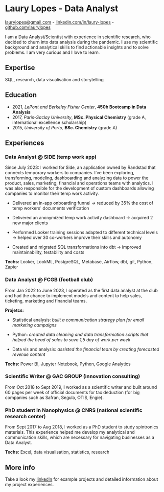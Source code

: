 # Laury Lopes - Data Analyst 
laurylopes@gmail.com - [linkedin.com/in/laury-lopes](https://www.linkedin.com/in/laury-lopes/) - [github.com/laurylopes](https://github.com/laurylopes)


I am a Data Analyst/Scientist with experience in scientific research, who decided to churn into data analysis during the pandemic. I use my scientific background and analytical skills to find actionable insights and to solve problems. I am very curious and I love to learn.

## Expertise
SQL, research, data visualisation and storytelling

## Education 
- 2021, *LePont and Berkeley Fisher Center*, **450h Bootcamp in Data Analysis**
- 2017, *Paris-Saclay University*, **MSc. Physical Chemistry** (grade A, international excellence scholarship)
- 2015, *University of Porto*, **BSc. Chemistry** (grade A)

## Experiences
### Data Analyst @ SIDE (temp work app)
Since July 2023: I worked for Side, an application owned by Randstad that connects temporary workers to companies.
I've been exploring, transforming, modeling, dashboarding and analyzing data to power the product, sales, marketing, financial and operations teams with analytics. I was also responsible for the development of custom dashboards allowing companies to monitor their temp work activity.

- Delivered an in-app onboarding funnel -> reduced by 35% the cost of temp workers' documents verification

- Delivered an anonymized temp work activity dashboard -> acquired 2 new major clients

- Performed Looker training sessions adapted to different technical levels -> helped over 30 co-workers improve their skills and autonomy

- Created and migrated SQL transformations into dbt -> improved maintainability, testability and costs
 

**Techs:** Looker, LookML, PostgreSQL, Metabase, Airflow, dbt, git, Python, Zapier


### Data Analyst @ FCGB (football club)
From Jan 2022 to June 2023, I operated as the first data analyst at the club and had the chance to implement models and content to help sales, ticketing, marketing and financial teams.

**Projetcs:**
- Statistical analysis: *built a communication strategy plan for email marketing campaigns*

-  Python: *created data cleaning and data transformation scripts that helped the head of sales to save 1,5 day of work per week*

-  Data vis and analysis: *assisted the financial team by creating forecasted revenue content*

**Techs:** Power BI, Jupyter Notebook, Python, Google Analytics

### Scientific Writer @ GAC GROUP (innovation consulting)
From Oct 2018 to Sept 2019, I worked as a scientific writer and built around 60 pages per week of official documents for tax deduction (for big companies such as Safran, Segula, OTIS, Engie). 


### PhD student in Nanophysics @ CNRS (national scientific research center)
From Sept 2017 to Aug 2018, I worked as a PhD student to study spintronics materials. This experience helped me develop my analytical and communication skills, which are necessary for navigating businesses as a Data Analyst.

**Techs:** Excel, data visualisation, statistics, research


## More info
Take a look my [linkedIn](https://www.linkedin.com/in/laury-lopes/) for example projects and detailed information about my project experiences. 







